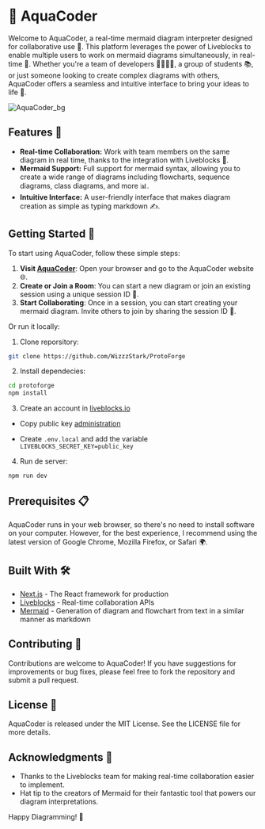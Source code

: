 
# 🌊 AquaCoder

Welcome to AquaCoder, a real-time mermaid diagram interpreter designed for collaborative use 🤝. This platform leverages the power of Liveblocks to enable multiple users to work on mermaid diagrams simultaneously, in real-time 🚀. Whether you're a team of developers 👩‍💻👨‍💻, a group of students 📚, or just someone looking to create complex diagrams with others, AquaCoder offers a seamless and intuitive interface to bring your ideas to life 🌟.

![AquaCoder_bg](https://github.com/WizzzStark/AquaCoder/assets/85120579/a958ea9e-e4d5-4877-88f4-35e9834c87d3)

## Features 🌈

- **Real-time Collaboration:** Work with team members on the same diagram in real time, thanks to the integration with Liveblocks 🤝.
- **Mermaid Support:** Full support for mermaid syntax, allowing you to create a wide range of diagrams including flowcharts, sequence diagrams, class diagrams, and more 📊.
- **Intuitive Interface:** A user-friendly interface that makes diagram creation as simple as typing markdown ✍️.

## Getting Started 🚀

To start using AquaCoder, follow these simple steps:

1. **Visit [AquaCoder]((https://vercel.com/wizzzstark/aqua-coder))**: Open your browser and go to the AquaCoder website 🌐.
2. **Create or Join a Room**: You can start a new diagram or join an existing session using a unique session ID 📝.
3. **Start Collaborating**: Once in a session, you can start creating your mermaid diagram. Invite others to join by sharing the session ID 🎉.

Or run it locally:

1. Clone reporsitory:

```bash
git clone https://github.com/WizzzStark/ProtoForge
```

2. Install dependecies:

```bash
cd protoforge
npm install
```

3. Create an account in [liveblocks.io](https://liveblocks.io/dashboard)

- Copy public key [administration](https://liveblocks.io/dashboard/apikeys)

- Create `.env.local` and add the variable `LIVEBLOCKS_SECRET_KEY=public_key`


4. Run de server:

```bash
npm run dev
```

## Prerequisites 📋

AquaCoder runs in your web browser, so there's no need to install software on your computer. However, for the best experience, I recommend using the latest version of Google Chrome, Mozilla Firefox, or Safari 🌍.

## Built With 🛠️

- [Next.js](https://nextjs.org/) - The React framework for production
- [Liveblocks](https://liveblocks.io/) - Real-time collaboration APIs
- [Mermaid](https://mermaid-js.github.io/mermaid/#/) - Generation of diagram and flowchart from text in a similar manner as markdown

## Contributing 🤝

Contributions are welcome to AquaCoder! If you have suggestions for improvements or bug fixes, please feel free to fork the repository and submit a pull request.

## License 📄

AquaCoder is released under the MIT License. See the LICENSE file for more details.

## Acknowledgments 👏

- Thanks to the Liveblocks team for making real-time collaboration easier to implement.
- Hat tip to the creators of Mermaid for their fantastic tool that powers our diagram interpretations.

Happy Diagramming! 🎈
